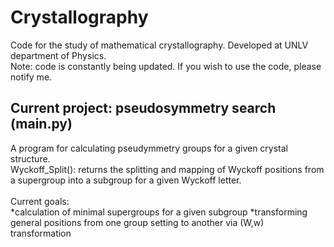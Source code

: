 # Crystallography
Code for the study of mathematical crystallography. Developed at UNLV department of Physics.<br>
Note: code is constantly being updated. If you wish to use the code, please notify me.<br>
## Current project: pseudosymmetry search (main.py)<br>
A program for calculating pseudymmetry groups for a given crystal structure.<br>
Wyckoff_Split(): returns the splitting and mapping of Wyckoff positions from a supergroup into a subgroup for a given Wyckoff letter.<br>
<br>
Current goals:<br>
*calculation of minimal supergroups for a given subgroup
*transforming general positions from one group setting to another via (W,w) transformation
